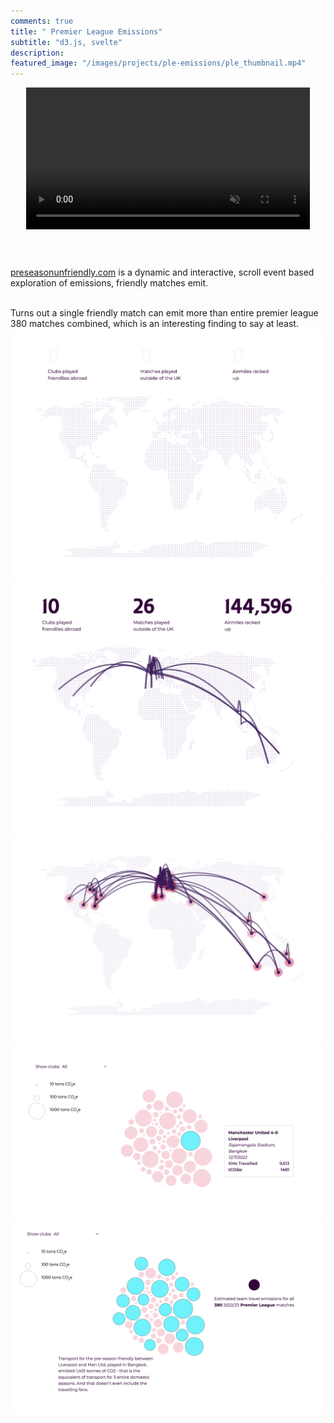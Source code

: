 ```yaml
---
comments: true
title: " Premier League Emissions"
subtitle: "d3.js, svelte"
description:
featured_image: "/images/projects/ple-emissions/ple_thumbnail.mp4"
---
```


<!-- Add video view -->
 <div style="margin-bottom:60px;width:100%;display:flex;justify-content:center">
<video style="width:90%;" autoplay loop muted playsinline  >
  <source src="/images/projects/ple-emissions/preview.mp4" type="video/mp4">
</video>

</div>




[preseasonunfriendly.com](https://www.preseasonunfriendly.com/) is a dynamic and interactive, scroll event based exploration of emissions, friendly matches emit.


<br/>
Turns out a single friendly match can emit more than entire premier league 380 matches combined, which is an interesting finding to say at least.




<div class="gallery" data-columns="3">
	<img src="/images/projects/ple-emissions/1.png">
	<img src="/images/projects/ple-emissions/2.png">
	<img src="/images/projects/ple-emissions/3.png">
    <img src="/images/projects/ple-emissions/4.png">
	<img src="/images/projects/ple-emissions/5.png">
  
</div>
